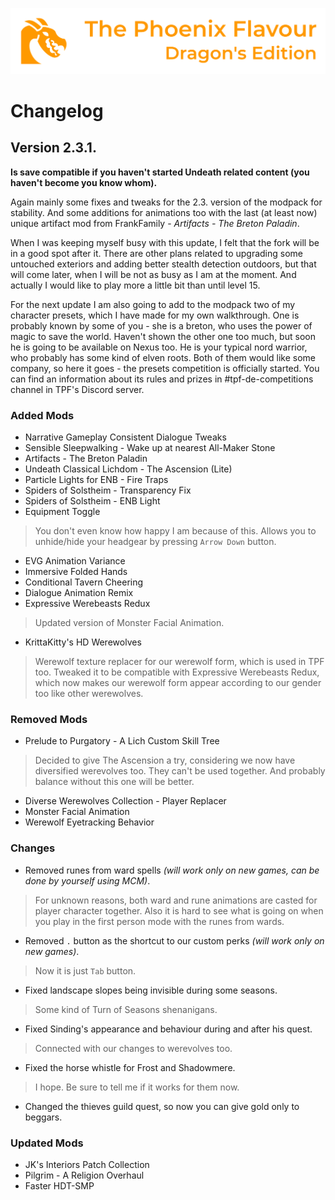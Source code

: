 ![image](images/Banner.webp)

# Changelog

## Version 2.3.1.

**Is save compatible if you haven't started Undeath related content (you haven't become you know whom).**

Again mainly some fixes and tweaks for the 2.3. version of the modpack for stability. And some additions for animations too with the last (at least now) unique artifact mod from FrankFamily - _Artifacts - The Breton Paladin_. 

When I was keeping myself busy with this update, I felt that the fork will be in a good spot after it. 
There are other plans related to upgrading some untouched exteriors and adding better stealth detection outdoors, but that will come later, 
when I will be not as busy as I am at the moment. And actually I would like to play more a little bit than until level 15.

For the next update I am also going to add to the modpack two of my character presets, which I have made for my own walkthrough.
One is probably known by some of you - she is a breton, who uses the power of magic to save the world. 
Haven't shown the other one too much, but soon he is going to be available on Nexus too. He is your typical nord warrior, who probably has some kind of elven roots. 
Both of them would like some company, so here it goes - the presets competition is officially started. You can find an information about its rules and prizes
in #tpf-de-competitions channel in TPF's Discord server.

### Added Mods

* Narrative Gameplay Consistent Dialogue Tweaks
* Sensible Sleepwalking - Wake up at nearest All-Maker Stone
* Artifacts - The Breton Paladin
* Undeath Classical Lichdom - The Ascension (Lite)
* Particle Lights for ENB - Fire Traps
* Spiders of Solstheim - Transparency Fix
* Spiders of Solstheim - ENB Light
* Equipment Toggle
> You don't even know how happy I am because of this. Allows you to unhide/hide your headgear by pressing `Arrow Down` button. 
* EVG Animation Variance
* Immersive Folded Hands
* Conditional Tavern Cheering
* Dialogue Animation Remix
* Expressive Werebeasts Redux
> Updated version of Monster Facial Animation.
* KrittaKitty's HD Werewolves
> Werewolf texture replacer for our werewolf form, which is used in TPF too. Tweaked it to be compatible with Expressive Werebeasts Redux, which now makes our werewolf form appear according to our gender too like other werewolves.

### Removed Mods

* Prelude to Purgatory - A Lich Custom Skill Tree
> Decided to give The Ascension a try, considering we now have diversified werevolves too. They can't be used together. And probably balance without this one will be better.
* Diverse Werewolves Collection - Player Replacer
* Monster Facial Animation
* Werewolf Eyetracking Behavior

### Changes

* Removed runes from ward spells _(will work only on new games, can be done by yourself using MCM)_.
> For unknown reasons, both ward and rune animations are casted for player character together. Also it is hard to see what is going on when you play in the first person mode with the runes from wards.
* Removed `.` button as the shortcut to our custom perks _(will work only on new games)_.
> Now it is just `Tab` button.
* Fixed landscape slopes being invisible during some seasons.
> Some kind of Turn of Seasons shenanigans.
* Fixed Sinding's appearance and behaviour during and after his quest.
> Connected with our changes to werevolves too.
* Fixed the horse whistle for Frost and Shadowmere.
> I hope. Be sure to tell me if it works for them now.
* Changed the thieves guild quest, so now you can give gold only to beggars.

### Updated Mods

* JK's Interiors Patch Collection
* Pilgrim - A Religion Overhaul
* Faster HDT-SMP
